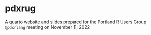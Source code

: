 # pdxrug

A quarto website and slides prepared for the Portland R Users Group `@pdxrlang` meeting on November 11, 2022